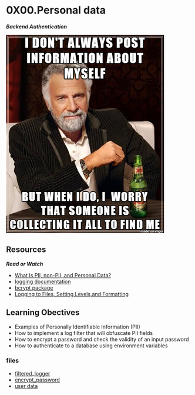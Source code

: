 # 0X00.Personal data

***Backend   Authentication***

![image](./5c48d4f6d4dd8081eb48.png)

## Resources

***Read or Watch***

- [What Is PII, non-PII, and Personal Data?](https://piwik.pro/blog/what-is-pii-personal-data/)
- [logging documentation](https://docs.python.org/3/library/logging.html)
- [bcrypt package](https://github.com/pyca/bcrypt/)
- [Logging to Files, Setting Levels,and Formatting](https://www.youtube.com/watch?v=-ARI4Cz-awo)

## Learning Obectives

- Examples of Personally Identifiable Information (PII)
- How to implement a log filter that will obfuscate PII fields
- How to encrypt a password and check the validity of an input password
- How to authenticate to a database using environment variables

### files

- [filtered_logger](./filtered_logger.py)
- [encrypt_password](./encrypt_password.py)
- [user data](./user_data.csv)
